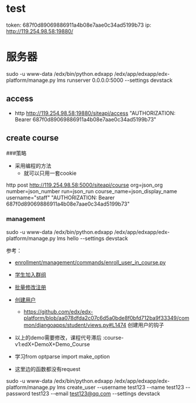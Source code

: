 # test
token: 687f0d89069886911a4b08e7aae0c34ad5199b73
ip: http://119.254.98.58:19880/

# 服务器
sudo -u www-data /edx/bin/python.edxapp /edx/app/edxapp/edx-platform/manage.py lms runserver 0.0.0.0:5000 --settings devstack

## access
*  http  http://119.254.98.58:19880/siteapi/access  "AUTHORIZATION: Bearer  687f0d89069886911a4b08e7aae0c34ad5199b73" 

## create course
###策略
*  采用编程的方法
    *  就可以只用一套cookie


http post http://119.254.98.58:5000/siteapi/course org=json_org number=json_number run=json_run course_name=json_display_name username="staff" "AUTHORIZATION: Bearer  687f0d89069886911a4b08e7aae0c34ad5199b73"



### management
sudo -u www-data /edx/bin/python.edxapp /edx/app/edxapp/edx-platform/manage.py lms hello --settings devstack


参考：

*  [enrollment/management/commands/enroll_user_in_course.py](https://github.com/edx/edx-platform/blob/master/common/djangoapps/enrollment/management/commands/enroll_user_in_course.py)
*  [学生加入群组](https://github.com/edx/edx-platform/blob/master/common/djangoapps/student/management/commands/add_to_group.py)
*  [批量修改注册](https://github.com/edx/edx-platform/blob/master/common/djangoapps/student/management/commands/change_enrollment.py)
*  [创建用户](https://github.com/edx/edx-platform/blob/master/common/djangoapps/student/management/commands/create_user.py)
    *  https://github.com/edx/edx-platform/blob/aa078dfda2c07c6d5a0bde8f0bfd712ba9f33349/common/djangoapps/student/views.py#L1474 创建用户的钩子


*  以上的demo需要修改，课程代号滞后 :course-v1:edX+DemoX+Demo_Course
*  学习from optparse import make_option
*  这里边的函数都没有request


sudo -u www-data /edx/bin/python.edxapp /edx/app/edxapp/edx-platform/manage.py lms  create_user --username test123 --name test123  --password test123 --email test123@qq.com --settings devstack


